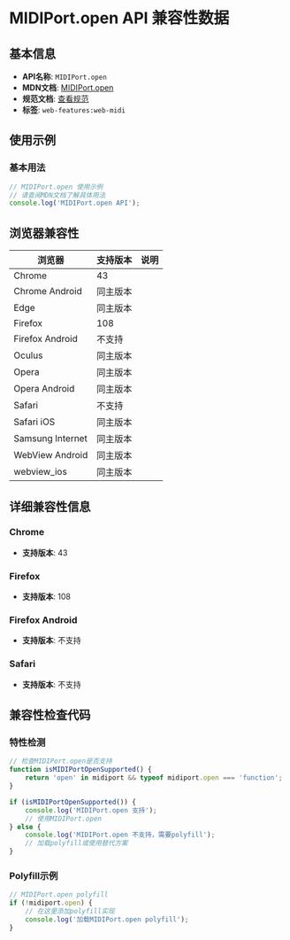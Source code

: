 # MIDIPort.open API 兼容性数据

## 基本信息

- **API名称**: `MIDIPort.open`
- **MDN文档**: [MIDIPort.open](https://developer.mozilla.org/docs/Web/API/MIDIPort/open)
- **规范文档**: [查看规范](https://webaudio.github.io/web-midi-api/#dom-midiport-open)
- **标签**: `web-features:web-midi`

## 使用示例

### 基本用法

```javascript
// MIDIPort.open 使用示例
// 请查阅MDN文档了解具体用法
console.log('MIDIPort.open API');
```

## 浏览器兼容性

| 浏览器 | 支持版本 | 说明 |
|--------|----------|------|
| Chrome | 43 |  |
| Chrome Android | 同主版本 |  |
| Edge | 同主版本 |  |
| Firefox | 108 |  |
| Firefox Android | 不支持 |  |
| Oculus | 同主版本 |  |
| Opera | 同主版本 |  |
| Opera Android | 同主版本 |  |
| Safari | 不支持 |  |
| Safari iOS | 同主版本 |  |
| Samsung Internet | 同主版本 |  |
| WebView Android | 同主版本 |  |
| webview_ios | 同主版本 |  |

## 详细兼容性信息

### Chrome

- **支持版本**: 43

### Firefox

- **支持版本**: 108

### Firefox Android

- **支持版本**: 不支持

### Safari

- **支持版本**: 不支持

## 兼容性检查代码

### 特性检测

```javascript
// 检查MIDIPort.open是否支持
function isMIDIPortOpenSupported() {
    return 'open' in midiport && typeof midiport.open === 'function';
}

if (isMIDIPortOpenSupported()) {
    console.log('MIDIPort.open 支持');
    // 使用MIDIPort.open
} else {
    console.log('MIDIPort.open 不支持，需要polyfill');
    // 加载polyfill或使用替代方案
}
```

### Polyfill示例

```javascript
// MIDIPort.open polyfill
if (!midiport.open) {
    // 在这里添加polyfill实现
    console.log('加载MIDIPort.open polyfill');
}
```


